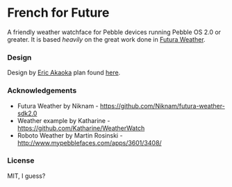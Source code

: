 French for Future
=================================

A friendly weather watchface for Pebble devices running Pebble OS 2.0 or greater. It is based *heavily* on the great work done in [Futura Weather](https://github.com/Niknam/futura-weather-sdk2.0).

### Design

Design by [Eric Akaoka](https://github.com/akaoka) plan found [here](https://github.com/lepinsk/akaoka-sans/blob/master/design.md).

### Acknowledgements
* Futura Weather by Niknam - https://github.com/Niknam/futura-weather-sdk2.0
* Weather example by Katharine - https://github.com/Katharine/WeatherWatch
* Roboto Weather by Martin Rosinski - http://www.mypebblefaces.com/apps/3601/3408/

### License
MIT, I guess?